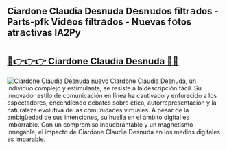 ## Ciardone Claudia Desnuda D𝚎sn𝚞dos filtr𝚊dos - Parts-pfk Vid𝚎os filtr𝚊dos - N𝚞evas f𝚘tos atr𝚊ctivas IA2Py

# <h2><a href="http://mbcpfv.tromn.icu/?c=Ciardone+Claudia+Desnuda">🔗👉👉👉 Ciardone Claudia Desnuda 🔗🔗</a></h2>

[![Ciardone Claudia Desnuda nuevo](https://i.imgur.com/pEAQMta.gif)](http://mbcpfv.tromn.icu/?c=Ciardone+Claudia+Desnuda)
Ciardone Claudia Desnuda, un individuo complejo y estimulante, se resiste a la descripción fácil. Su innovador estilo de comunicación en línea ha cautivado y enfurecido a los espectadores, encendiendo debates sobre ética, autorrepresentación y la naturaleza evolutiva de las comunidades virtuales. A pesar de la ambigüedad de sus intenciones, su huella en el ámbito digital es imborrable. Con un compromiso inquebrantable y un magnetismo innegable, el impacto de Ciardone Claudia Desnuda en los medios digitales es imparable.

